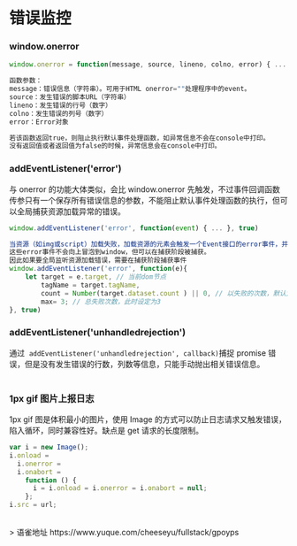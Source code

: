 # 错误监控
### window.onerror

```javascript
window.onerror = function(message, source, lineno, colno, error) { ... }

函数参数：
message：错误信息（字符串）。可用于HTML onerror=""处理程序中的event。
source：发生错误的脚本URL（字符串）
lineno：发生错误的行号（数字）
colno：发生错误的列号（数字）
error：Error对象

若该函数返回true，则阻止执行默认事件处理函数，如异常信息不会在console中打印。
没有返回值或者返回值为false的时候，异常信息会在console中打印。
```

### addEventListener('error')

与 onerror 的功能大体类似，会比 window.onerror 先触发，不过事件回调函数传参只有一个保存所有错误信息的参数，不能阻止默认事件处理函数的执行，但可以全局捕获资源加载异常的错误。

```javascript
window.addEventListener('error', function(event) { ... }, true)

当资源（如img或script）加载失败，加载资源的元素会触发一个Event接口的error事件，并执行该元素上的onerror()处理函数。
这些error事件不会向上冒泡到window，但可以在捕获阶段被捕获。
因此如果要全局监听资源加载错误，需要在捕获阶段捕获事件
window.addEventListener('error', function(e){
    let target = e.target, // 当前dom节点
        tagName = target.tagName,
        count = Number(target.dataset.count ) || 0, // 以失败的次数，默认为0
        max= 3; // 总失败次数，此时设定为3
}, true)
```

### addEventListener('unhandledrejection')

通过  `addEventListener('unhandledrejection', callback)`捕捉 promise 错误，但是没有发生错误的行数，列数等信息，只能手动抛出相关错误信息。  
​

### 1px gif 图片上报日志

1px gif 图是体积最小的图片，使用 Image 的方式可以防止日志请求又触发错误，陷入循环，同时兼容性好。缺点是 get 请求的长度限制。

```javascript
var i = new Image();
i.onload =
  i.onerror =
  i.onabort =
    function () {
      i = i.onload = i.onerror = i.onabort = null;
    };
i.src = url;
```
  
<br />
> 语雀地址 https://www.yuque.com/cheeseyu/fullstack/gpoyps